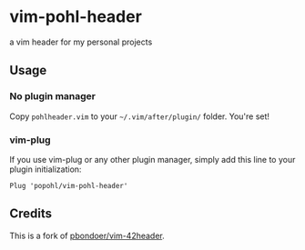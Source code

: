 # vim-pohl-header
a vim header for my personal projects

## Usage 

### No plugin manager
Copy `pohlheader.vim` to your `~/.vim/after/plugin/` folder. You're set!

### vim-plug
If you use vim-plug or any other plugin manager, simply add this line to your
plugin initialization:

```vim
Plug 'popohl/vim-pohl-header'
```

## Credits
This is a fork of [pbondoer/vim-42header](https://github.com/pbondoer/vim-42header).
